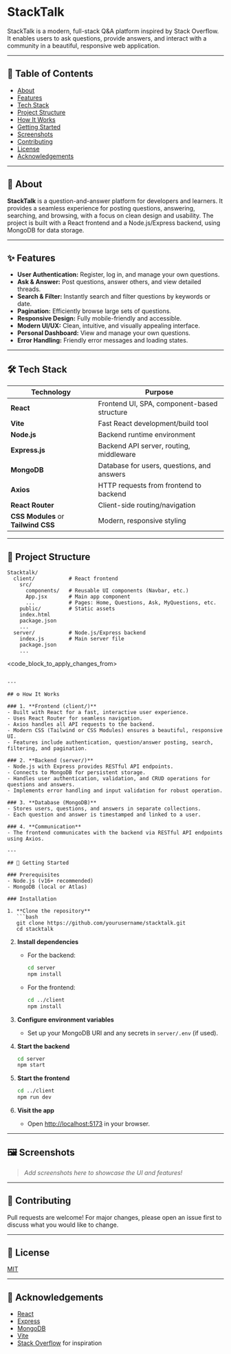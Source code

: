 # StackTalk

StackTalk is a modern, full-stack Q&A platform inspired by Stack Overflow. It enables users to ask questions, provide answers, and interact with a community in a beautiful, responsive web application.

---

## 📖 Table of Contents

- [About](#about)
- [Features](#features)
- [Tech Stack](#tech-stack)
- [Project Structure](#project-structure)
- [How It Works](#how-it-works)
- [Getting Started](#getting-started)
- [Screenshots](#screenshots)
- [Contributing](#contributing)
- [License](#license)
- [Acknowledgements](#acknowledgements)

---

## 📝 About

**StackTalk** is a question-and-answer platform for developers and learners. It provides a seamless experience for posting questions, answering, searching, and browsing, with a focus on clean design and usability. The project is built with a React frontend and a Node.js/Express backend, using MongoDB for data storage.

---

## ✨ Features

- **User Authentication:** Register, log in, and manage your own questions.
- **Ask & Answer:** Post questions, answer others, and view detailed threads.
- **Search & Filter:** Instantly search and filter questions by keywords or date.
- **Pagination:** Efficiently browse large sets of questions.
- **Responsive Design:** Fully mobile-friendly and accessible.
- **Modern UI/UX:** Clean, intuitive, and visually appealing interface.
- **Personal Dashboard:** View and manage your own questions.
- **Error Handling:** Friendly error messages and loading states.

---

## 🛠️ Tech Stack

| Technology      | Purpose                                      |
|-----------------|----------------------------------------------|
| **React**       | Frontend UI, SPA, component-based structure  |
| **Vite**        | Fast React development/build tool            |
| **Node.js**     | Backend runtime environment                  |
| **Express.js**  | Backend API server, routing, middleware      |
| **MongoDB**     | Database for users, questions, and answers   |
| **Axios**       | HTTP requests from frontend to backend       |
| **React Router**| Client-side routing/navigation               |
| **CSS Modules** or **Tailwind CSS** | Modern, responsive styling |

---

## 📁 Project Structure

```
Stacktalk/
  client/           # React frontend
    src/
      components/   # Reusable UI components (Navbar, etc.)
      App.jsx       # Main app component
      ...           # Pages: Home, Questions, Ask, MyQuestions, etc.
    public/         # Static assets
    index.html
    package.json
    ...
  server/           # Node.js/Express backend
    index.js        # Main server file
    package.json
    ...
```
<code_block_to_apply_changes_from>
```

---

## ⚙️ How It Works

### 1. **Frontend (client/)**
- Built with React for a fast, interactive user experience.
- Uses React Router for seamless navigation.
- Axios handles all API requests to the backend.
- Modern CSS (Tailwind or CSS Modules) ensures a beautiful, responsive UI.
- Features include authentication, question/answer posting, search, filtering, and pagination.

### 2. **Backend (server/)**
- Node.js with Express provides RESTful API endpoints.
- Connects to MongoDB for persistent storage.
- Handles user authentication, validation, and CRUD operations for questions and answers.
- Implements error handling and input validation for robust operation.

### 3. **Database (MongoDB)**
- Stores users, questions, and answers in separate collections.
- Each question and answer is timestamped and linked to a user.

### 4. **Communication**
- The frontend communicates with the backend via RESTful API endpoints using Axios.

---

## 🚀 Getting Started

### Prerequisites
- Node.js (v16+ recommended)
- MongoDB (local or Atlas)

### Installation

1. **Clone the repository**
   ```bash
   git clone https://github.com/yourusername/stacktalk.git
   cd stacktalk
   ```

2. **Install dependencies**
   - For the backend:
     ```bash
     cd server
     npm install
     ```
   - For the frontend:
     ```bash
     cd ../client
     npm install
     ```

3. **Configure environment variables**
   - Set up your MongoDB URI and any secrets in `server/.env` (if used).

4. **Start the backend**
   ```bash
   cd server
   npm start
   ```

5. **Start the frontend**
   ```bash
   cd ../client
   npm run dev
   ```

6. **Visit the app**
   - Open [http://localhost:5173](http://localhost:5173) in your browser.

---

## 🖼️ Screenshots

> _Add screenshots here to showcase the UI and features!_

---

## 🤝 Contributing

Pull requests are welcome! For major changes, please open an issue first to discuss what you would like to change.

---

## 📄 License

[MIT](LICENSE)

---

## 🙏 Acknowledgements

- [React](https://react.dev/)
- [Express](https://expressjs.com/)
- [MongoDB](https://www.mongodb.com/)
- [Vite](https://vitejs.dev/)
- [Stack Overflow](https://stackoverflow.com/) for inspiration 
